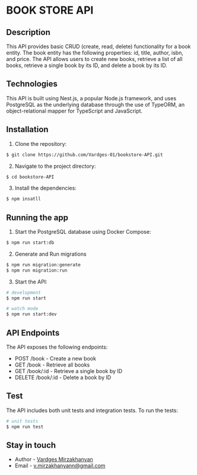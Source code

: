 # BOOK STORE API

## Description

This API provides basic CRUD (create, read, delete) functionality for a book entity. The book entity has the following properties: id, title, author, isbn, and price. The API allows users to create new books, retrieve a list of all books, retrieve a single book by its ID, and delete a book by its ID.


## Technologies

This API is built using Nest.js, a popular Node.js framework, and uses PostgreSQL as the underlying database through the use of TypeORM, an object-relational mapper for TypeScript and JavaScript.


## Installation

1. Clone the repository:

```bash
$ git clone https://github.com/Vardges-01/bookstore-API.git
```
2. Navigate to the project directory:

```bash
$ cd bookstore-API
```
3. Install the dependencies:

```bash
$ npm insatll
```


## Running the app

1. Start the PostgreSQL database using Docker Compose:
```bash
$ npm run start:db
```

2. Generate and Run migrations
```bash
$ npm run migration:generate
$ npm run migration:run
```
3. Start the API:

```bash
# development
$ npm run start

# watch mode
$ npm run start:dev
```

## API Endpoints
The API exposes the following endpoints:

- POST /book - Create a new book
- GET /book - Retrieve all books
- GET /book/:id - Retrieve a single book by ID
- DELETE /book/:id - Delete a book by ID


## Test
The API includes both unit tests and integration tests. To run the tests:

```bash
# unit tests
$ npm run test
```


## Stay in touch

- Author - [Vardges Mirzakhanyan](https://www.linkedin.com/in/vardges-m/)
- Email - <v.mirzakhanyann@gmail.com>

